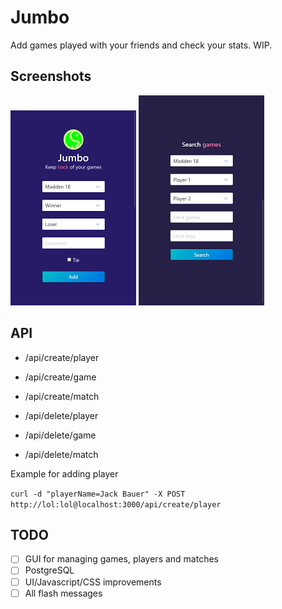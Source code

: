 # Jumbo
Add games played with your friends and check your stats. WIP.

## Screenshots

![Screenshot](/static/images/add.png "Screenshot 1")
![Screenshot](/static/images/search.png "Screenshot 2")

## API
* /api/create/player
* /api/create/game
* /api/create/match

* /api/delete/player
* /api/delete/game
* /api/delete/match

Example for adding player

`curl -d "playerName=Jack Bauer" -X POST http://lol:lol@localhost:3000/api/create/player`

## TODO

* [ ] GUI for managing games, players and matches
* [ ] PostgreSQL
* [ ] UI/Javascript/CSS improvements
* [ ] All flash messages